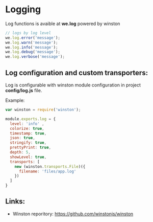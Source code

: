 # Logging

Log functions is avaible at **we.log** powered by winston

```js
// logs by log level
we.log.error('message');
we.log.warn('message');
we.log.info('message');
we.log.debug('message');
we.log.verbose('message');
```


## Log configuration and custom transporters:

Log is configurable with winston module configuration in project **config/log.js** file.

Example:

```js
var winston = require('winston');

module.exports.log = {
  level: 'info' ,
  colorize: true,
  timestamp: true,
  json: true,
  stringify: true,
  prettyPrint: true,
  depth: 5,
  showLevel: true,
  transports: [
    new (winston.transports.File)({
      filename: 'files/app.log'
    })
  ]
}
```

## Links:

- Winston reporitory: https://github.com/winstonjs/winston
